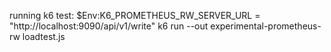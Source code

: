 running k6 test:
$Env:K6_PROMETHEUS_RW_SERVER_URL = "http://localhost:9090/api/v1/write"
k6 run --out experimental-prometheus-rw loadtest.js
